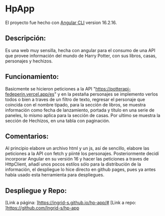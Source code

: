 # HpApp

El proyecto fue hecho con [Angular CLI](https://github.com/angular/angular-cli) version 16.2.16.

## Descripción:
Es una web muy sensilla, hecha con angular para el consumo de una API que provee información del mundo de Harry Potter, con sus libros, casas, personajes y hechizos.

## Funcionamiento:
Basicmente se hicieron peticiones a la API "https://potterapi-fedeperin.vercel.app/es" y en la pestaña personajes se implemento verlos todos o bien a traves de un filtro de texto, regresar el personaje que coincida con el nombre tipado, para la sección de libros, se muestra información como fecha de lanzamiento, portada y título en una serie de paneles, lo mismo aplica para la sección de casas. Por ultimo se muestra la sección de Hechizos, en una tabla con paginación.


## Comentarios:
Al principio elabore un archivo html y un js, así de sencillo, elabore las peticiones a la API con fetch y piinté los personajes.
Posteriormente decidí incorporar Angular en su versión 16 y hacer las peticiones a traves de HttpClient, añadí unos pocos estilos sólo para la distribución de la información, el despliegue lo hice directo en github pages, pues ya antes había usado esta herramienta para despliegues.

## Despliegue y Repo:
[Link a página: ]https://ingrid-s.github.io/hp-app/#
[Link a repo: ]https://github.com/Ingrid-s/hp-app
